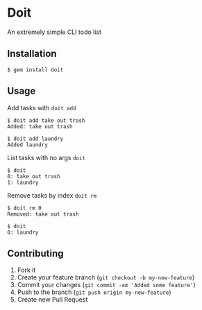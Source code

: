 # Doit

An extremely simple CLI todo list

## Installation

    $ gem install doit

## Usage

Add tasks with `doit add`

    $ doit add take out trash
    Added: take out trash

    $ doit add laundry
    Added laundry

List tasks with no args `doit`

    $ doit
    0: take out trash
    1: laundry

Remove tasks by index `doit rm`

    $ doit rm 0
    Removed: take out trash

    $ doit
    0: laundry

## Contributing

1. Fork it
2. Create your feature branch (`git checkout -b my-new-feature`)
3. Commit your changes (`git commit -am 'Added some feature'`)
4. Push to the branch (`git push origin my-new-feature`)
5. Create new Pull Request
